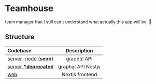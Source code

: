 # Teamhouse

team manager that I still can't understand what actually this app will be. 🙌

## Structure

| Codebase                              |    Description     |
| :------------------------------------ | :----------------: |
| [server-node (**seno**)](server-node) |    graphql API     |
| [server **\*deprecated**](server)     | graphql API Nestjs |
| [web](web)                            |  Nextjs frontend   |
